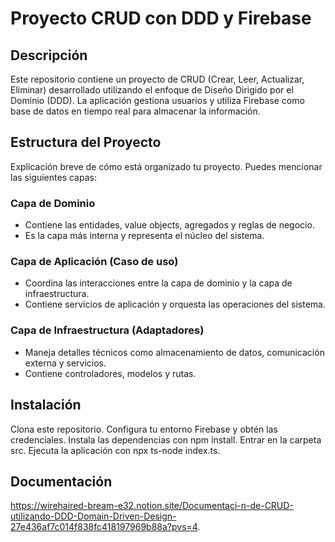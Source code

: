 # Proyecto CRUD con DDD y Firebase

## Descripción
Este repositorio contiene un proyecto de CRUD (Crear, Leer, Actualizar, Eliminar) desarrollado utilizando el enfoque de Diseño Dirigido por el Dominio (DDD). La aplicación gestiona usuarios y utiliza Firebase como base de datos en tiempo real para almacenar la información.

## Estructura del Proyecto
Explicación breve de cómo está organizado tu proyecto. Puedes mencionar las siguientes capas:

### Capa de Dominio
- Contiene las entidades, value objects, agregados y reglas de negocio.
- Es la capa más interna y representa el núcleo del sistema.

### Capa de Aplicación (Caso de uso)
- Coordina las interacciones entre la capa de dominio y la capa de infraestructura.
- Contiene servicios de aplicación y orquesta las operaciones del sistema.

### Capa de Infraestructura (Adaptadores)
- Maneja detalles técnicos como almacenamiento de datos, comunicación externa y servicios.
- Contiene controladores, modelos y rutas.

## Instalación
Clona este repositorio.
Configura tu entorno Firebase y obtén las credenciales.
Instala las dependencias con npm install.
Entrar en la carpeta src.
Ejecuta la aplicación con npx ts-node index.ts.


## Documentación
https://wirehaired-bream-e32.notion.site/Documentaci-n-de-CRUD-utilizando-DDD-Domain-Driven-Design-27e436af7c014f838fc418197969b88a?pvs=4.
